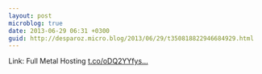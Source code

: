 ```yaml
---
layout: post
microblog: true
date: 2013-06-29 06:31 +0300
guid: http://desparoz.micro.blog/2013/06/29/t350818822946684929.html
---
```

Link: Full Metal Hosting [t.co/oDQ2YYfys...](http://t.co/oDQ2YYfysd)
